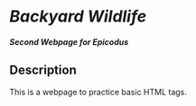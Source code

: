 # _Backyard Wildlife_

#### _Second Webpage for Epicodus_

## Description

This is a webpage to practice basic HTML tags.